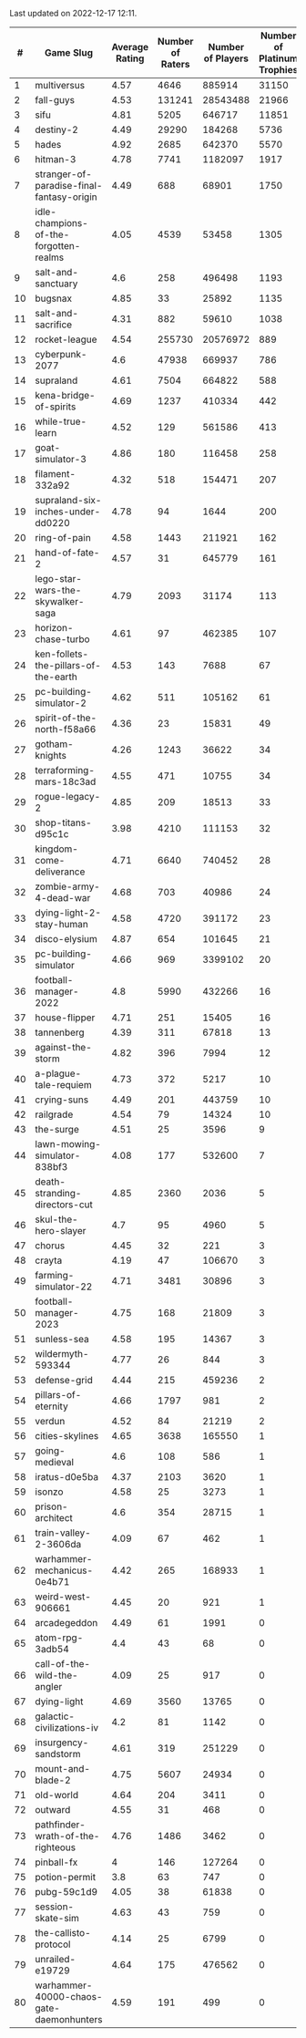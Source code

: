 Last updated on 2022-12-17 12:11.


|#|Game Slug|Average Rating|Number of Raters|Number of Players|Number of Platinum Trophies|Max Rarity (%)|
|---|---|---|---|---|---|---|
|1|multiversus|4.57|4646|885914|31150|77|
|2|fall-guys|4.53|131241|28543488|21966|6|
|3|sifu|4.81|5205|646717|11851|96|
|4|destiny-2|4.49|29290|184268|5736|95|
|5|hades|4.92|2685|642370|5570|89|
|6|hitman-3|4.78|7741|1182097|1917|48|
|7|stranger-of-paradise-final-fantasy-origin|4.49|688|68901|1750|98|
|8|idle-champions-of-the-forgotten-realms|4.05|4539|53458|1305|9|
|9|salt-and-sanctuary|4.6|258|496498|1193|83|
|10|bugsnax|4.85|33|25892|1135|97|
|11|salt-and-sacrifice|4.31|882|59610|1038|91|
|12|rocket-league|4.54|255730|20576972|889|76|
|13|cyberpunk-2077|4.6|47938|669937|786|63|
|14|supraland|4.61|7504|664822|588|99|
|15|kena-bridge-of-spirits|4.69|1237|410334|442|94|
|16|while-true-learn|4.52|129|561586|413|93|
|17|goat-simulator-3|4.86|180|116458|258|91|
|18|filament-332a92|4.32|518|154471|207|93|
|19|supraland-six-inches-under-dd0220|4.78|94|1644|200|99|
|20|ring-of-pain|4.58|1443|211921|162|96|
|21|hand-of-fate-2|4.57|31|645779|161|72|
|22|lego-star-wars-the-skywalker-saga|4.79|2093|31174|113|98|
|23|horizon-chase-turbo|4.61|97|462385|107|86|
|24|ken-follets-the-pillars-of-the-earth|4.53|143|7688|67|47|
|25|pc-building-simulator-2|4.62|511|105162|61|75|
|26|spirit-of-the-north-f58a66|4.36|23|15831|49|63|
|27|gotham-knights|4.26|1243|36622|34|7|
|28|terraforming-mars-18c3ad|4.55|471|10755|34|54|
|29|rogue-legacy-2|4.85|209|18513|33|1|
|30|shop-titans-d95c1c|3.98|4210|111153|32|98|
|31|kingdom-come-deliverance|4.71|6640|740452|28|30|
|32|zombie-army-4-dead-war|4.68|703|40986|24|67|
|33|dying-light-2-stay-human|4.58|4720|391172|23|2|
|34|disco-elysium|4.87|654|101645|21|28|
|35|pc-building-simulator|4.66|969|3399102|20|48|
|36|football-manager-2022|4.8|5990|432266|16|49|
|37|house-flipper|4.71|251|15405|16|93|
|38|tannenberg|4.39|311|67818|13|87|
|39|against-the-storm|4.82|396|7994|12|32|
|40|a-plague-tale-requiem|4.73|372|5217|10|92|
|41|crying-suns|4.49|201|443759|10|65|
|42|railgrade|4.54|79|14324|10|98|
|43|the-surge|4.51|25|3596|9|94|
|44|lawn-mowing-simulator-838bf3|4.08|177|532600|7|87|
|45|death-stranding-directors-cut|4.85|2360|2036|5|90|
|46|skul-the-hero-slayer|4.7|95|4960|5|96|
|47|chorus|4.45|32|221|3|84|
|48|crayta|4.19|47|106670|3|23|
|49|farming-simulator-22|4.71|3481|30896|3|79|
|50|football-manager-2023|4.75|168|21809|3|79|
|51|sunless-sea|4.58|195|14367|3|37|
|52|wildermyth-593344|4.77|26|844|3|8|
|53|defense-grid|4.44|215|459236|2|80|
|54|pillars-of-eternity|4.66|1797|981|2|80|
|55|verdun|4.52|84|21219|2|74|
|56|cities-skylines|4.65|3638|165550|1|73|
|57|going-medieval|4.6|108|586|1|71|
|58|iratus-d0e5ba|4.37|2103|3620|1|87|
|59|isonzo|4.58|25|3273|1|60|
|60|prison-architect|4.6|354|28715|1|33|
|61|train-valley-2-3606da|4.09|67|462|1|88|
|62|warhammer-mechanicus-0e4b71|4.42|265|168933|1|25|
|63|weird-west-906661|4.45|20|921|1|83|
|64|arcadegeddon|4.49|61|1991|0|92|
|65|atom-rpg-3adb54|4.4|43|68|0|99|
|66|call-of-the-wild-the-angler|4.09|25|917|0|17|
|67|dying-light|4.69|3560|13765|0|96|
|68|galactic-civilizations-iv|4.2|81|1142|0|83|
|69|insurgency-sandstorm|4.61|319|251229|0|6|
|70|mount-and-blade-2|4.75|5607|24934|0|14|
|71|old-world|4.64|204|3411|0|85|
|72|outward|4.55|31|468|0|74|
|73|pathfinder-wrath-of-the-righteous|4.76|1486|3462|0|44|
|74|pinball-fx|4|146|127264|0|86|
|75|potion-permit|3.8|63|747|0|98|
|76|pubg-59c1d9|4.05|38|61838|0|72|
|77|session-skate-sim|4.63|43|759|0|26|
|78|the-callisto-protocol|4.14|25|6799|0|91|
|79|unrailed-e19729|4.64|175|476562|0|5|
|80|warhammer-40000-chaos-gate-daemonhunters|4.59|191|499|0|40|
